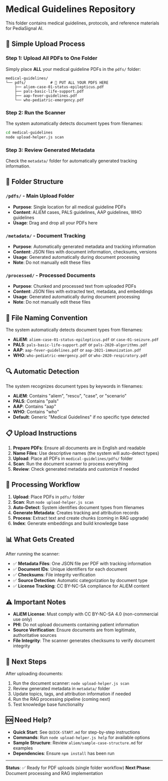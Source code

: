 # Medical Guidelines Repository

This folder contains medical guidelines, protocols, and reference materials for PediaSignal AI.

## 🚀 **Simple Upload Process**

### **Step 1: Upload All PDFs to One Folder**
Simply place **ALL** your medical guideline PDFs in the `pdfs/` folder:
```
medical-guidelines/
└── pdfs/           # 📁 PUT ALL YOUR PDFS HERE
    ├── aliem-case-01-status-epilepticus.pdf
    ├── pals-basic-life-support.pdf
    ├── aap-fever-guidelines.pdf
    └── who-pediatric-emergency.pdf
```

### **Step 2: Run the Scanner**
The system automatically detects document types from filenames:
```bash
cd medical-guidelines
node upload-helper.js scan
```

### **Step 3: Review Generated Metadata**
Check the `metadata/` folder for automatically generated tracking information.

## 📁 **Folder Structure**

### `/pdfs/` - **Main Upload Folder**
- **Purpose**: Single location for all medical guideline PDFs
- **Content**: ALiEM cases, PALS guidelines, AAP guidelines, WHO guidelines
- **Usage**: Drag and drop all your PDFs here

### `/metadata/` - **Document Tracking**
- **Purpose**: Automatically generated metadata and tracking information
- **Content**: JSON files with document information, checksums, versions
- **Usage**: Generated automatically during document processing
- **Note**: Do not manually edit these files

### `/processed/` - **Processed Documents**
- **Purpose**: Chunked and processed text from uploaded PDFs
- **Content**: JSON files with extracted text, metadata, and embeddings
- **Usage**: Generated automatically during document processing
- **Note**: Do not manually edit these files

## 📝 **File Naming Convention**

The system automatically detects document types from filenames:

- **ALiEM**: `aliem-case-01-status-epilepticus.pdf` or `case-01-seizure.pdf`
- **PALS**: `pals-basic-life-support.pdf` or `pals-2020-algorithms.pdf`
- **AAP**: `aap-fever-guidelines.pdf` or `aap-2021-immunization.pdf`
- **WHO**: `who-pediatric-emergency.pdf` or `who-2020-respiratory.pdf`

## 🔍 **Automatic Detection**

The system recognizes document types by keywords in filenames:
- **ALiEM**: Contains "aliem", "rescu", "case", or "scenario"
- **PALS**: Contains "pals"
- **AAP**: Contains "aap"
- **WHO**: Contains "who"
- **Default**: Generic "Medical Guidelines" if no specific type detected

## 📋 **Upload Instructions**

1. **Prepare PDFs**: Ensure all documents are in English and readable
2. **Name Files**: Use descriptive names (the system will auto-detect types)
3. **Upload**: Place all PDFs in `medical-guidelines/pdfs/` folder
4. **Scan**: Run the document scanner to process everything
5. **Review**: Check generated metadata and customize if needed

## 🔄 **Processing Workflow**

1. **Upload**: Place PDFs in `pdfs/` folder
2. **Scan**: Run `node upload-helper.js scan`
3. **Auto-Detect**: System identifies document types from filenames
4. **Generate Metadata**: Creates tracking and attribution records
5. **Process**: Extract text and create chunks (coming in RAG upgrade)
6. **Index**: Generate embeddings and build knowledge base

## 📊 **What Gets Created**

After running the scanner:
- ✅ **Metadata Files**: One JSON file per PDF with tracking information
- ✅ **Document IDs**: Unique identifiers for each document
- ✅ **Checksums**: File integrity verification
- ✅ **Source Detection**: Automatic categorization by document type
- ✅ **License Tracking**: CC BY-NC-SA compliance for ALiEM content

## ⚠️ **Important Notes**

- **ALiEM License**: Must comply with CC BY-NC-SA 4.0 (non-commercial use only)
- **PHI**: Do not upload documents containing patient information
- **Source Verification**: Ensure documents are from legitimate, authoritative sources
- **File Integrity**: The scanner generates checksums to verify document integrity

## 🎯 **Next Steps**

After uploading documents:
1. Run the document scanner: `node upload-helper.js scan`
2. Review generated metadata in `metadata/` folder
3. Update topics, tags, and attribution information if needed
4. Run the RAG processing pipeline (coming next)
5. Test knowledge base functionality

## 🆘 **Need Help?**

- **Quick Start**: See `QUICK-START.md` for step-by-step instructions
- **Commands**: Run `node upload-helper.js help` for available options
- **Sample Structure**: Review `aliem/sample-case-structure.md` for examples
- **Dependencies**: Ensure `npm install` has been run

---

**Status**: ✅ Ready for PDF uploads (single folder workflow)
**Next Phase**: Document processing and RAG implementation
